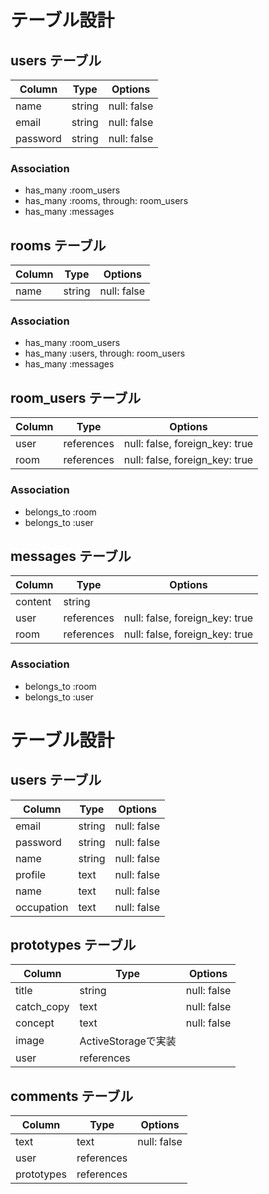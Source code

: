 # テーブル設計

## users テーブル
| Column   | Type   | Options     |
| -------- | ------ | ----------- |
| name     | string | null: false |
| email    | string | null: false |
| password | string | null: false |

### Association

- has_many :room_users
- has_many :rooms, through: room_users
- has_many :messages

## rooms テーブル

| Column | Type   | Options     |
| ------ | ------ | ----------- |
| name   | string | null: false |

### Association

- has_many :room_users
- has_many :users, through: room_users
- has_many :messages

## room_users テーブル

| Column | Type       | Options                        |
| ------ | ---------- | ------------------------------ |
| user   | references | null: false, foreign_key: true |
| room   | references | null: false, foreign_key: true |

### Association

- belongs_to :room
- belongs_to :user

## messages テーブル

| Column  | Type       | Options                        |
| ------- | ---------- | ------------------------------ |
| content | string     |                                |
| user    | references | null: false, foreign_key: true |
| room    | references | null: false, foreign_key: true |

### Association

- belongs_to :room
- belongs_to :user


# テーブル設計

## users テーブル
| Column    | Type   | Options     |
| --------  | ------ | ----------- |
| email     | string | null: false |
| password  | string | null: false |
| name      | string | null: false |
| profile   | text   | null: false |
| name      | text   | null: false |
| occupation| text   | null: false |

## prototypes テーブル
| Column    | Type         | Options     |
| --------  | ------------ | ----------- |
| title     | string       | null: false |
| catch_copy| text         | null: false |
| concept   | text         | null: false |
| image     | ActiveStorageで実装         |
| user      | references   |             |

## comments テーブル
| Column    | Type         | Options     |
| --------  | ------------ | ----------- |
| text      | text         | null: false |
| user      | references   |             |
| prototypes| references   |             |
